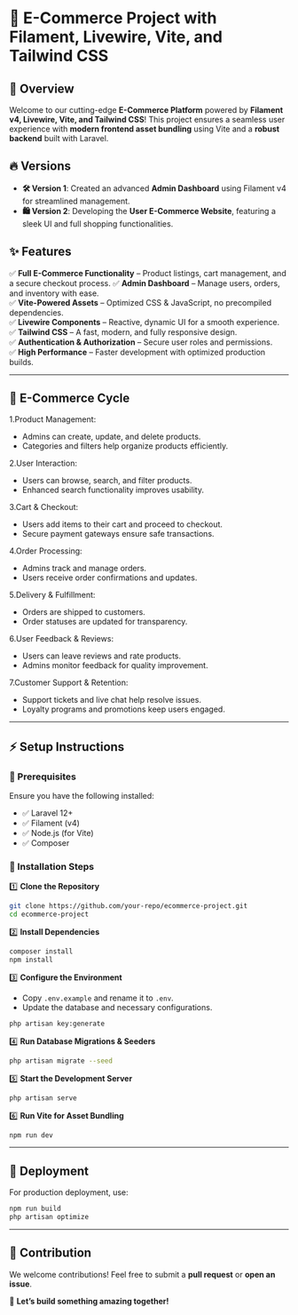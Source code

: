 # 🚀 E-Commerce Project with Filament, Livewire, Vite, and Tailwind CSS

## 🌟 Overview

Welcome to our cutting-edge **E-Commerce Platform** powered by **Filament v4, Livewire, Vite, and Tailwind CSS**! This project ensures a seamless user experience with **modern frontend asset bundling** using Vite and a **robust backend** built with Laravel.

## 🔥 Versions

- **🛠️ Version 1**: Created an advanced **Admin Dashboard** using Filament v4 for streamlined management.
- **🛍️ Version 2**: Developing the **User E-Commerce Website**, featuring a sleek UI and full shopping functionalities.

## ✨ Features

✅ **Full E-Commerce Functionality** – Product listings, cart management, and a secure checkout process.
✅ **Admin Dashboard** – Manage users, orders, and inventory with ease.\
✅ **Vite-Powered Assets** – Optimized CSS & JavaScript, no precompiled dependencies.\
✅ **Livewire Components** – Reactive, dynamic UI for a smooth experience.\
✅ **Tailwind CSS** – A fast, modern, and fully responsive design.\
✅ **Authentication & Authorization** – Secure user roles and permissions.\
✅ **High Performance** – Faster development with optimized production builds.

---
## 🔄 E-Commerce Cycle

1.Product Management:
- Admins can create, update, and delete products.
- Categories and filters help organize products efficiently.

2.User Interaction:
- Users can browse, search, and filter products.
- Enhanced search functionality improves usability.

3.Cart & Checkout:
- Users add items to their cart and proceed to checkout.
- Secure payment gateways ensure safe transactions.

4.Order Processing:
- Admins track and manage orders.
- Users receive order confirmations and updates.

5.Delivery & Fulfillment:
- Orders are shipped to customers.
- Order statuses are updated for transparency.

6.User Feedback & Reviews:
- Users can leave reviews and rate products.
- Admins monitor feedback for quality improvement.

7.Customer Support & Retention:
- Support tickets and live chat help resolve issues.
- Loyalty programs and promotions keep users engaged.

---
## ⚡ Setup Instructions

### 🔹 Prerequisites

Ensure you have the following installed:

- ✅ Laravel 12+
- ✅ Filament (v4)
- ✅ Node.js (for Vite)
- ✅ Composer

### 🔹 Installation Steps

1️⃣ **Clone the Repository**

```sh
git clone https://github.com/your-repo/ecommerce-project.git
cd ecommerce-project
```

2️⃣ **Install Dependencies**

```sh
composer install
npm install
```

3️⃣ **Configure the Environment**

- Copy `.env.example` and rename it to `.env`.
- Update the database and necessary configurations.

```sh
php artisan key:generate
```

4️⃣ **Run Database Migrations & Seeders**

```sh
php artisan migrate --seed
```

5️⃣ **Start the Development Server**

```sh
php artisan serve
```

6️⃣ **Run Vite for Asset Bundling**

```sh
npm run dev
```

---

## 🚀 Deployment

For production deployment, use:

```sh
npm run build
php artisan optimize
```

---

## 🤝 Contribution

We welcome contributions! Feel free to submit a **pull request** or **open an issue**.

🚀 **Let’s build something amazing together!**
